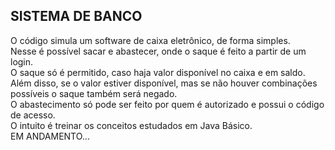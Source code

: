 ## SISTEMA DE BANCO

O código simula um software de caixa eletrônico, de forma simples.
<br>
Nesse é possível sacar e abastecer, onde o saque é feito a partir de um login. 
<br>
O saque só é permitido, caso haja valor disponível no caixa e em saldo. 
<br>
Além disso, se o valor estiver disponível, mas se não houver combinações possíveis o saque também será negado. 
<br>
O abastecimento só pode ser feito por quem é autorizado e possui o código de acesso. 
<br>
O intuito é treinar os conceitos estudados em Java Básico.
<br>
EM ANDAMENTO...
